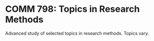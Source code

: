 # COMM 798: Topics in Research Methods

Advanced study of selected topics in research methods. Topics vary.